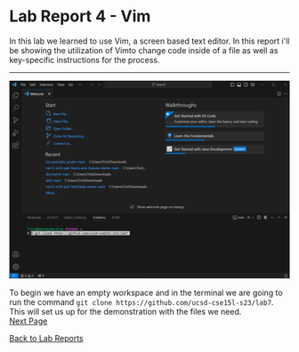 # Lab Report 4 - Vim
In this lab we learned to use Vim, a screen based text editor. In this report i'll be showing the 
utilization of Vimto change code inside of a file as well as key-specific instructions for the process.

---
![](lab4_firstStep.png)  

To begin we have an empty workspace and in the terminal we are going to run the command `git clone https://github.com/ucsd-cse15l-s23/lab7`.  
This will set us up for the demonstration with the files we need.  
[Next Page](lab4_2ndPg.md)  

  [Back to Lab Reports]()
